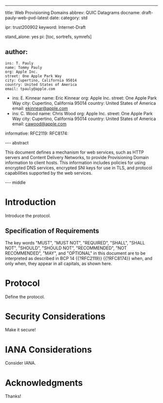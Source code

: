 ---
title: Web Provisioning Domains
abbrev: QUIC Datagrams
docname: draft-pauly-web-pvd-latest
date:
category: std

ipr: trust200902
keyword: Internet-Draft

stand_alone: yes
pi: [toc, sortrefs, symrefs]

author:
  -
    ins: T. Pauly
    name: Tommy Pauly
    org: Apple Inc.
    street: One Apple Park Way
    city: Cupertino, California 95014
    country: United States of America
    email: tpauly@apple.com
  -
    ins: E. Kinnear
    name: Eric Kinnear
    org: Apple Inc.
    street: One Apple Park Way
    city: Cupertino, California 95014
    country: United States of America
    email: ekinnear@apple.com
  -
    ins: C. Wood
    name: Chris Wood
    org: Apple Inc.
    street: One Apple Park Way
    city: Cupertino, California 95014
    country: United States of America
    email: cawood@apple.com

informative:
  RFC2119:
  RFC8174:

--- abstract

This document defines a mechanism for web services, such as HTTP servers
and Content Delivery Networks, to provide Provisioning Domain information
to client hosts. This information includes policies for using encrypted DNS
services, encrypted SNI keys for use in TLS, and protocol capabilities supported
by the web services.

--- middle

# Introduction

Introduce the protocol.

## Specification of Requirements

The key words "MUST", "MUST NOT", "REQUIRED", "SHALL", "SHALL NOT",
"SHOULD", "SHOULD NOT", "RECOMMENDED", "NOT RECOMMENDED", "MAY", and
"OPTIONAL" in this document are to be interpreted as described in BCP 14
{{?RFC2119}} {{?RFC8174}} when, and only when,
they appear in all capitals, as shown here.

# Protocol

Define the protocol.

# Security Considerations

Make it secure!

# IANA Considerations

Consider IANA.

# Acknowledgments

Thanks!
